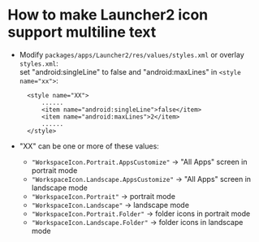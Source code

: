 
# How to make Launcher2 icon support multiline text

* Modify `packages/apps/Launcher2/res/values/styles.xml` or overlay `styles.xml`:  
  set "android:singleLine" to false and "android:maxLines" in `<style name="xx">`:  

        <style name="XX">
            ......
            <item name="android:singleLine">false</item>
            <item name="android:maxLines">2</item>
            ......
        </style>

* "XX" can be one or more of these values:
    * `"WorkspaceIcon.Portrait.AppsCustomize"`  -> "All Apps" screen in portrait mode
    * `"WorkspaceIcon.Landscape.AppsCustomize"`  -> "All Apps" screen in landscape mode
    * `"WorkspaceIcon.Portrait"`  -> portrait mode
    * `"WorkspaceIcon.Landscape"` -> landscape mode
    * `"WorkspaceIcon.Portrait.Folder"` -> folder icons in portrait mode
    * `"WorkspaceIcon.Landscape.Folder"` -> folder icons in landscape mode



